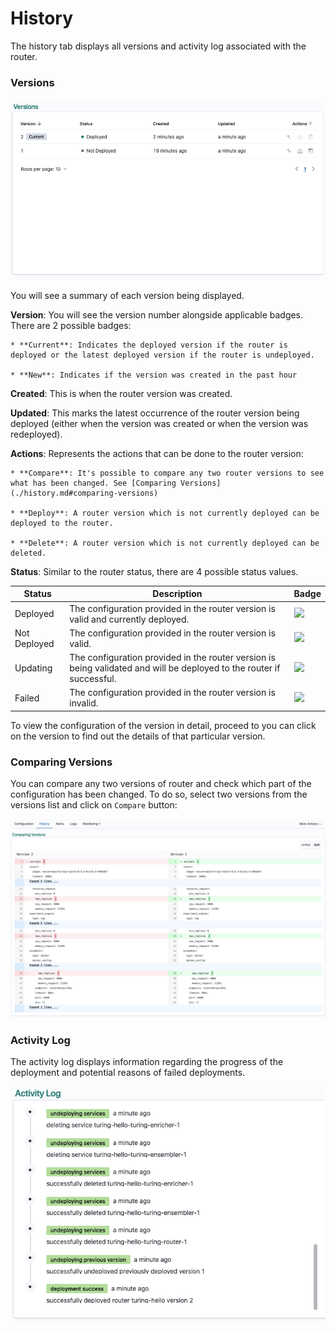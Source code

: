 # History

The history tab displays all versions and activity log associated with the router.

### Versions

![](../../.gitbook/assets/versions_list.png)

You will see a summary of each version being displayed.

**Version**: You will see the version number alongside applicable badges. There are 2 possible badges:

    * **Current**: Indicates the deployed version if the router is deployed or the latest deployed version if the router is undeployed.

    * **New**: Indicates if the version was created in the past hour

**Created**: This is when the router version was created.

**Updated**: This marks the latest occurrence of the router version being deployed (either when the version was created or when the version was redeployed).

**Actions**: Represents the actions that can be done to the router version:

    * **Compare**: It's possible to compare any two router versions to see what has been changed. See [Comparing Versions](./history.md#comparing-versions) 
      
    * **Deploy**: A router version which is not currently deployed can be deployed to the router. 

    * **Delete**: A router version which is not currently deployed can be deleted.

**Status**: Similar to the router status, there are 4 possible status values.

| Status     | Description | Badge |
| ---        | ---         | ---   |
| Deployed | The configuration provided in the router version is valid and currently deployed. | ![](../../.gitbook/assets/deployed_version_badge.png) |
| Not Deployed | The configuration provided in the router version is valid.  | ![](../../.gitbook/assets/not_deployed_version_badge.png) |
| Updating | The configuration provided in the router version is being validated and will be deployed to the router if successful. | ![](../../.gitbook/assets/updating_version_badge.png) |
| Failed | The configuration provided in the router version is invalid. | ![](../../.gitbook/assets/failed_version_badge.png) |

To view the configuration of the version in detail, proceed to you can click on the version to find out the details of that particular version.

### Comparing Versions

You can compare any two versions of router and check which part of the configuration has been changed. To do so, select two versions from the versions list and click on `Compare` button:

![](../../.gitbook/assets/version_comparison.png)

### Activity Log

The activity log displays information regarding the progress of the deployment and potential reasons of failed deployments.

![](../../.gitbook/assets/activity_log.png)
